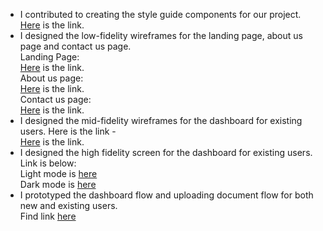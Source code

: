 * I contributed to creating the style guide components for our project.<br/>
[Here](https://www.figma.com/file/mURSGFsm0Hx7tTKxTL6Kbw/(control-version)-PROJECT_TEAM_44-CHUNK_FILES-PROJECT-LIBRARY-Team-version?node-id=2710%3A34133) is the link.
* I designed the low-fidelity wireframes for the landing page, about us page and contact us page.<br/> 
Landing Page:<br/>
[Here](https://www.figma.com/file/mURSGFsm0Hx7tTKxTL6Kbw/(control-version)-PROJECT_TEAM_44-CHUNK_FILES-PROJECT-LIBRARY-Team-version?node-id=2477%3A30923) is the link.<br/>
About us page:<br/>
[Here](https://www.figma.com/file/mURSGFsm0Hx7tTKxTL6Kbw/(control-version)-PROJECT_TEAM_44-CHUNK_FILES-PROJECT-LIBRARY-Team-version?node-id=2477%3A31035) is the link.<br/>
Contact us page:<br/>
[Here](https://www.figma.com/file/mURSGFsm0Hx7tTKxTL6Kbw/(control-version)-PROJECT_TEAM_44-CHUNK_FILES-PROJECT-LIBRARY-Team-version?node-id=2477%3A31110) is the link.<br/>
* I designed the mid-fidelity wireframes for the dashboard for existing users. Here is the link -<br/>
[Here](https://www.figma.com/file/mURSGFsm0Hx7tTKxTL6Kbw/(control-version)-PROJECT_TEAM_44-CHUNK_FILES-PROJECT-LIBRARY-Team-version?node-id=1859%3A6682) is the link.
* I designed the high fidelity screen for the dashboard for existing users. Link is below:<br/> 
Light mode is [here](https://www.figma.com/file/mURSGFsm0Hx7tTKxTL6Kbw/(control-version)-PROJECT_TEAM_44-CHUNK_FILES-PROJECT-LIBRARY-Team-version?node-id=2472%3A36042)<br/>
Dark mode is [here](https://www.figma.com/file/mURSGFsm0Hx7tTKxTL6Kbw/(control-version)-PROJECT_TEAM_44-CHUNK_FILES-PROJECT-LIBRARY-Team-version?node-id=2472%3A28740)
* I prototyped the dashboard flow and uploading document flow for both new and existing users.<br/> 
Find link [here](https://www.figma.com/proto/mURSGFsm0Hx7tTKxTL6Kbw/control-version-PROJECT_TEAM_44-CHUNK_FILES-PROJECT-LIBRARY-Team-version?node-id=2509%3A21657&scaling=scale-down&page-id=2509%3A21657&starting-point-node-id=2509%3A29767)
